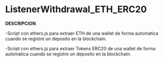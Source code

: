 # ListenerWithdrawal_ETH_ERC20

**DESCRIPCION**

-Script con ethers.js para extraer ETH de una wallet de forma automatica cuando se registre un deposito en la blockchain.

-Script con ethers.js para extraer Tokens ERC20 de una wallet de forma automatica cuando se registre un deposito en la blockchain.
